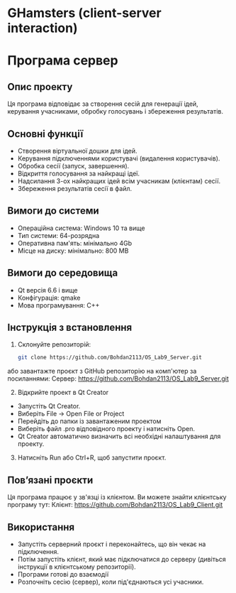 # GHamsters (client-server interaction)

# Програма сервер

## Опис проекту  
Ця програма відповідає за створення сесій для генерації ідей, керування учасниками, обробку голосувань і збереження результатів.  

## Основні функції  
- Створення віртуальної дошки для ідей.  
- Керування підключеннями користувачі (видалення користувачів).  
- Обробка сесії (запуск, завершення).
- Відкриття голосування за найкращі ідеї.
- Надсилання 3-ох найкращих ідей всім учасникам (клієнтам) сесії.
- Збереження результатів сесії в файл.  

## Вимоги до системи  
- Операційна система: Windows 10 та вище
- Тип системи: 64-розрядна
- Оперативна пам'ять: мінімально 4Gb
- Місце на диску: мінімально: 800 MB

## Вимоги до середовища
- Qt версія 6.6 і вище
- Конфігурація: qmake
- Мова програмування: C++ 

## Інструкція з встановлення  
1. Склонуйте репозиторій:  
   ```bash
   git clone https://github.com/Bohdan2113/OS_Lab9_Server.git

або завантажте проєкт з GitHub репозиторію на комп'ютер за посиланнями:
  Сервер: https://github.com/Bohdan2113/OS_Lab9_Server.git
  
2. Відкрийте проект в Qt Creator
- Запустіть Qt Creator.
- Виберіть File → Open File or Project
- Перейдіть до папки із завантаженим проектом
- Виберіть файл .pro відповідного проекту і натисніть Open.
- Qt Creator автоматично визначить всі необхідні налаштування для проекту.
  
3. Натисніть Run або Ctrl+R, щоб запустити проєкт.

## Пов’язані проєкти
Ця програма працює у зв'язці із клієнтом. Ви можете знайти клієнтську програму тут:
  Клієнт: https://github.com/Bohdan2113/OS_Lab9_Client.git

## Використання
- Запустіть серверний проєкт і переконайтесь, що він чекає на підключення.
- Потім запустіть клієнт, який має підключатися до серверу (дивіться інструкції в клієнтському репозиторії).
- Програми готові до взаємодії
- Розпочніть сесію (сервер), коли під'єднаються усі учасники.

  
